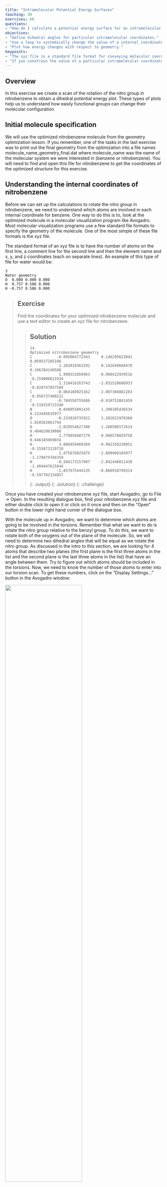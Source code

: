 ```yaml
---
title: "Intramolecular Potential Energy Surfaces"
teaching: 30
exercises: 60
questions:
- "How do I calculate a potential energy surface for an intramolecular coordinate in a molecule?"
objectives:
- "Define dihedral angles for particular intramolecular coordinates."
- "Use a loop to systemically change the value of a internal coordinate during an optimization."
- "Plot how energy changes with respect to geometry."
keypoints:
- "The xyz file is a standard file format for conveying molecular coordinates."
- "If you constrain the value of a particular intramolecular coordinate, the other coordinates may change their values to reach a new minimum energy structure."
---
```

## Overview
In this exercise we create a scan of the rotation of the nitro group in nitrobenzene to obtain a dihedral potential energy plot. These types of plots help us to understand how easily functional groups can change their molecular configuration.

## Initial molecule specification
We will use the optimized nitrobenzene molecule from the geometry optimization lesson.  If you remember, one of the tasks in the last exercise was to print out the final geometry from the optimization into a file names molecule_name_geometry_final.dat where molecule_name was the name of the molecular system we were interested in (benzene or nitrobenzene).  You will need to find and open this file for nitrobenzene to get the coordinates of the optimized structure for this exercise.

## Understanding the internal coordinates of nitrobenzene
Before we can set up the calculations to rotate the nitro group in nitrobenzene, we need to understand which atoms are involved in each internal coordinate for benzene.  One way to do this is to, look at the optimized
molecule in a molecular visualization program like Avogadro.  Most molecular visualization programs use a few standard file formats to specify the geometry of the molecule.  One of the most simple of these file formats is the xyz file.  

The standard format of an xyz file is to have the number of atoms on the first line, a comment line for the second line and then the element name and x, y, and z coordinates (each on separate lines).  An example of this type of file for water would be:
~~~
3
Water geometry
O  0.000 0.000 0.000
H  0.757 0.586 0.000
H -0.757 0.586 0.000
~~~

>## Exercise
>Find the coordinates for your optimized nitrobenzene molecule and use a text editor to create an xyz file for nitrobenzene.
>
>> ## Solution
>> ~~~
>> 14
>> Optimized nitrobenzene geometry
>> C           -0.095064772343     0.146295623041     0.059537205186
>> C            1.283018363291     0.142649668478     0.196784140588
>> C            1.990331050963    -0.960422939516    -0.254006621934
>> C            1.318416263743    -2.031528686933    -0.828747057589
>> C           -0.064188925162    -2.007366882283    -0.956737400211
>> C           -0.784558755686    -0.910752841459    -0.510319723340
>> N           -0.848855091435     1.308105436534     0.533445635977
>> O           -0.233820735922     2.201021978360     1.018562061794
>> O           -2.029554627386     1.286506572614     0.404620639986
>> H            1.779858487179     0.986578029758     0.646345969034
>> H            3.066459468369    -0.982350238052    -0.155873129710
>> H            1.875676025875    -2.889960105077    -1.178879784359
>> H           -0.584173157007    -2.842448011438    -1.404447615844
>> H           -1.857675444135    -0.866918749314    -0.597782154057
>> ~~~
>> {: .output}
> {: .solution}
{: .challenge}

Once you have created your nitrobenzene xyz file, start Avogadro, go to File -> Open.  In the resulting dialogue box, find your nitrobenzene.xyz file and either double click to open it or click on it once and then on the “Open” button in the lower right hand corner of the dialogue box.

With the molecule up in Avogadro, we want to determine which atoms are going to be involved in the torsions.  Remember that what we want to do is rotate the nitro group relative to the benzyl group.  To do this, we want to rotate both of the oxygens out of the plane of the molecule.  So, we will need to determine two dihedral angles that will be equal as we rotate the nitro group.  As discussed in the intro to this section, we are looking for 4 atoms that describe two planes (the first plane is the first three atoms in the list and the second plane is the last three atoms in the list) that have an angle between them.  Try to figure out which atoms should be included in the torsions.  Now, we need to know the number of those atoms to enter into our torsion scan.  To get these numbers, click on the “Display Settings...”  button in the Avogadro window:

<img src="../fig/display-settings.png" width="70%" />

This will bring up a window in the left hand side, scroll down until you find the “Label” option and click on the box to the left to make Labels active:

<img src="../fig/labels.png" width="70%" />

By default, the numbers that you see are associated with each of the elements: C1-C6, H1-H5, N and O1-O2.  We want all of the atom numbers as they were entered into the xyz file.  To get these numbers, click on the wrench to the right of the “Label” line.  A dialogue box will pop up.  Change the option in “Text” to “Atom number”.

<img src="../fig/atom-number.png" width="70%" />

Close the dialogue box.  You should now have the molecule with the atom numbers from the xyz file that we will use in developing the potential energy surface (PES) for the rotation of the nitro group.

## Calculating the rotational Potential Energy Surface

Our goal in this exercise is to understand the way the energy of the molecule changes as we rotate the nitro group relative to the benzyl group.  We could just rotate the nitro group a certain number of degrees, calculate an energy, and then repeat as many times as we need to get a decent looking plot.  However, one problem with this is that the bond lengths, and perhaps other angles not associated with the rotation, may actually want to change to get to a lower energy.  The best way to make sure that we are getting the lowest energy associated with the rotation is to rotate the molecule, freeze the dihedrals, and then optimize the geometry - letting all other coordinates change except the frozen dihedrals. This is called a **constrained optimization**.

First we import the python modules we need to use for our calculations.

```
import psi4
import numpy as np
%matplotlib inline
import matplotlib.pyplot as plt
```
{: .language-python}

### Setting up the molecule and getting the initial energy

The first code block will set up our molecule as an object in Psi4 using the function `psi4.geometry`. You will need to add in the final coordinates of your molecule from the nitrobenzene optimization from the last exercises. As before, we can use Psi4 to calculate different attributes of the molecule using the basis set that we specify. In this case we will use the Hartree-Fock method (SCF) and the cc-pVDZ basis set to calculate the energy of the molecule and store it in a value E for printing in the notebook when the calculation is complete. It is useful to check to make sure that this energy is the same as the one from the final geometry in the optimization - just to make sure that the geometry that you have put in is OK.

We can also print the positions of all the atoms at any time using `molecule.print_out_in_angstrom()` and all of the interatomic distances using `molecule.print_distances()`. We will print these to a file called 'geometry_initial' just as an example, but we don't really need this information right now.

```
# set the amount of memory that you will need
psi4.set_memory('2 GB')

# set several threads to run to get the results a bit faster
psi4.set_num_threads(2)

# set the molecule name for your files and plots
molecule_name = "nitrobenzenepes"

# enter the starting coordinates of the atoms in your molecule
# note that the "0 1" is the charge and multiplicity of the molecule;
# the "symmetry c1" term forces Psi4 to not use molecular symmetry
nitrobenzene = psi4.geometry("""
symmetry c1
0 1
         C           -0.095064772343     0.146295623041     0.059537205186
         C            1.283018363291     0.142649668478     0.196784140588
         C            1.990331050963    -0.960422939516    -0.254006621934
         C            1.318416263743    -2.031528686933    -0.828747057589
         C           -0.064188925162    -2.007366882283    -0.956737400211
         C           -0.784558755686    -0.910752841459    -0.510319723340
         N           -0.848855091435     1.308105436534     0.533445635977
         O           -0.233820735922     2.201021978360     1.018562061794
         O           -2.029554627386     1.286506572614     0.404620639986
         H            1.779858487179     0.986578029758     0.646345969034
         H            3.066459468369    -0.982350238052    -0.155873129710
         H            1.875676025875    -2.889960105077    -1.178879784359
         H           -0.584173157007    -2.842448011438    -1.404447615844
         H           -1.857675444135    -0.866918749314    -0.597782154057
""")

# calculate the initial energy of the molecule using the Hartree-Fock method and the cc-pVDZ basis set to a file
psi4.set_output_file(F'{molecule_name}_energy_initial.dat', False)
E = psi4.energy('scf/cc-pVDZ',molecule=nitrobenzene)

# print atomic coordinates and interatomic distances to a file
psi4.set_output_file(F'{molecule_name}_geometry_initial.dat', False)
nitrobenzene.print_out_in_angstrom()
nitrobenzene.print_distances()

#print the energy out to the notebook
print('The energy is: ', E)
```
{: .language-python}

```
The energy is:  -434.2111965383506
```
{: .output}

### Determine the dihedral to be rotated and set up the angles to do the calculation
Now that we have the molecule setup, we need to decide which dihedrals needs to be rotated and then set up an array with the angles that we want to do the calculations.  The definition of a dihedral angle is the angle between two planes.  We know that three points define a plane, so to specify a dihedral angle, you specify *four* atom numbers.  The first three numbers define the first plane and the last three numbers define the second plane.  The two middle numbers are used in both plane definitions.

We want to rotate the nitro group around the plane of benzene.  The first three numbers will be the atoms that form the nitro group: one of the oxygens, the nitrogen, and the carbon the nitrogen is attached to.  The second three numbers will define the plane of the benzene ring: the nitrogen, the carbon the nitrogen is attached to, and an adjacent carbon in the aromatic ring.  There are two oxygens in the nitro group, so we will define two dihedral angles, one based on each, `dihedral1` and `dihedral2`.

> ## Exercise
> Determine the atom numbers for the atoms involved in `dihedral1` and `dihedral2`.  Both dihedrals should be defined such that their initial value is zero.
>
>> ## Solution
>> ~~~
>> # set the dihedrals to be rotated around
>> dihedral1 = "2 1 7 8 "
>> dihedral2 = "6 1 7 9 "
>> ~~~
>> {: .language-python}
> {: .solution}
{: .challenge}

One of the challenges of computations like this is to make sure that the number of calculations is reasonable to give a smooth potential energy plot.  For different molecules, you may have to use a different step size for your angle rotation.  But if you choose too big of a step size, the optimization may fail.  If you take too small of a step, then it will take a long time to generate the calculations.  In this example, we will initially rotate our dihedral angle by increments of 10 degrees.  We will have these values into a numpy array called `phi`.

```
# set the values of the dihedral for the calculations
# note that each value will correspond to a geometry optimization for each of the frozen dihedral values
import numpy as np
phi = np.linspace(start=0, stop=180, num=19)
print(phi)
```
{: .language-python}
```
[  0.  10.  20.  30.  40.  50.  60.  70.  80.  90. 100. 110. 120. 130.
 140. 150. 160. 170. 180.]
```
{: .output}

### Calculating the PES
Now that we have the basics set up, we need to actually run the constrained optimizations for each of the dihedral values. First, we will set up an output file and run each of the optimizations.  The energy of the final optimized structure will be saved in the list `energy_values`. Then we will plot the energies for each of the dihedral angles involved.

To help speed up the process, we are going to switch the basis set to the 3-21G basis (a smaller basis than the cc-pVDZ one we have used up to this point). You will know all of the computations are complete when you see "All optimizations complete!".

```
psi4.set_output_file('nitrobenzene_torsionscan.dat', False)

#Set up empty list to store the energy values
energy_values = []

# loop over all of the dihedral values
for P in phi:
    print(F'The value of the frozen dihedrals is {P}')
    #set up a string needed by Psi4 to freeze the dihedral
    frozen_dihedral = F'{dihedral1} {P} {dihedral2} {P}'
    #set the fixed dihedral
    psi4.set_module_options('optking', {'fixed_dihedral': frozen_dihedral})  
    # we're going to loosen up the convergence criteria to speed this process up
    # we are going to give it more cycles to optimize
    psi4.set_module_options('optking', {'g_convergence': 'gau_loose'})
    psi4.set_module_options('optking', {'geom_maxiter': 100})
    E = psi4.optimize('scf/3-21G', molecule=nitrobenzene)
    energy_values.append(E)

print('All optimizations complete!')
```
{: .language-python}

```
The value of the frozen_dihedrals is:  0.0
Optimizer: Optimization complete!

The value of the frozen_dihedrals is:  10.0
Optimizer: Optimization complete!

The value of the frozen_dihedrals is:  20.0
Optimizer: Optimization complete!

The value of the frozen_dihedrals is:  30.0
Optimizer: Optimization complete!

The value of the frozen_dihedrals is:  40.0
Optimizer: Optimization complete!

The value of the frozen_dihedrals is:  50.0
Optimizer: Optimization complete!

The value of the frozen_dihedrals is:  60.0
Optimizer: Optimization complete!

The value of the frozen_dihedrals is:  70.0
Optimizer: Optimization complete!

The value of the frozen_dihedrals is:  80.0
Optimizer: Optimization complete!

The value of the frozen_dihedrals is:  90.0
Optimizer: Optimization complete!

The value of the frozen_dihedrals is:  100.0
Optimizer: Optimization complete!

The value of the frozen_dihedrals is:  110.0
Optimizer: Optimization complete!

The value of the frozen_dihedrals is:  120.0
Optimizer: Optimization complete!

The value of the frozen_dihedrals is:  130.0
Optimizer: Optimization complete!

The value of the frozen_dihedrals is:  140.0
Optimizer: Optimization complete!

The value of the frozen_dihedrals is:  150.0
Optimizer: Optimization complete!

The value of the frozen_dihedrals is:  160.0
Optimizer: Optimization complete!

The value of the frozen_dihedrals is:  170.0
Optimizer: Optimization complete!

The value of the frozen_dihedrals is:  180.0
Optimizer: Optimization complete!
All optimizations complete!
```
{: .output}

### Plotting how energy changes during the potential energy scan

Next, we will plot how the energy changes at each value of phi.

```
plt.figure()
plt.plot(phi, energy_values, 'ro')
plt.xlabel('dihedral angle in degrees')
plt.ylabel('energy (Hartrees)')
plt.title('Nitrobenzene C-N torsional angle')
plt.show()
```
{: .language-python}

<img src="../fig/cn-torsion-hartrees.png" title="Benzene C-C Bond Distance" style="display: block; margin: auto;" />

> ## Exercise
> Change the units from Hartrees to kJ/mol and scale the values such that the minimum is at zero.
>
>> ## Solution
>> ~~~
>> # do the unit conversion
>> energy_values_kJ = np.array(energy_values) * (1/3.8088e-4)
>> # and let's define the lowest energy to be zero
>> energy_values_kJ = energy_values_kJ - min(energy_values_kJ)
>>
>> # determine the maximum energy (for setting y axes limits)
>> Emax = max(energy_values_kJ)
>>
>> # plot the energies at each iteration
>> ### note that plt.xticks() and plt.yticks()
>> ### utilize np.linspace() in this solution
>> plt.scatter(phi, energy_values_kJ, color='MediumVioletRed')
>> plt.xlim(min(phi)-3, max(phi)+3)
>> plt.xticks(np.linspace(start=0, stop=180, num=7))
>> plt.ylim(-Emax*0.15, Emax*1.15)
>> plt.yticks(np.linspace(start=0, stop=Emax, num=5))
>> plt.xlabel("dihedral angle in degrees")
>> plt.ylabel("energy (kJ/mol)")
>> plt.title("Nitrobenzene C-N torsion energy")
>> plt.show()
>> ~~~
>> {: .language-python}
>>
>> <img src="../fig/cn-torsion-kjmol.png" title="Benzene C-C Bond Distance" style="display: block; margin: auto;" />
>>
> {: .solution}
{: .challenge}
